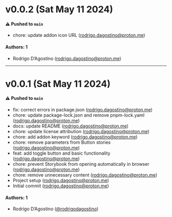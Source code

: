 # v0.0.2 (Sat May 11 2024)

#### ⚠️ Pushed to `main`

- chore: update addon icon URL (rodrigo.dagostino@proton.me)

#### Authors: 1

- Rodrigo D’Agostino (rodrigo.dagostino@proton.me)

---

# v0.0.1 (Sat May 11 2024)

#### ⚠️ Pushed to `main`

- fix: correct errors in package.json (rodrigo.dagostino@proton.me)
- chore: update package-lock.json and remove pnpm-lock.yaml (rodrigo.dagostino@proton.me)
- docs: update README (rodrigo.dagostino@proton.me)
- chore: update license attribution (rodrigo.dagostino@proton.me)
- chore: add addon keyword (rodrigo.dagostino@proton.me)
- chore: remove parameters from Button stories (rodrigo.dagostino@proton.me)
- feat: add toggle button and basic functionality (rodrigo.dagostino@proton.me)
- chore: prevent Storybook from opening automatically in browser (rodrigo.dagostino@proton.me)
- chore: remove unnecessary content (rodrigo.dagostino@proton.me)
- Project setup (rodrigo.dagostino@proton.me)
- Initial commit (rodrigo.dagostino@proton.me)

#### Authors: 1

- Rodrigo D’Agostino ([@rodrigodagostino](https://github.com/rodrigodagostino))
